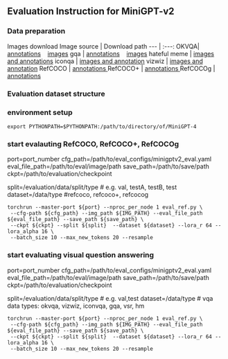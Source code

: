 ## Evaluation Instruction for MiniGPT-v2

### Data preparation
Images download
Image source | Download path
--- | :---:
OKVQA| <a href="https://drive.google.com/drive/folders/1jxIgAhtaLu_YqnZEl8Ym11f7LhX3nptN?usp=sharing">annotations</a> &nbsp;&nbsp;  <a href="http://images.cocodataset.org/zips/train2017.zip"> images</a>
gqa | <a href="https://drive.google.com/drive/folders/1-dF-cgFwstutS4qq2D9CFQTDS0UTmIft?usp=drive_link">annotations</a> &nbsp;&nbsp;  <a href="https://downloads.cs.stanford.edu/nlp/data/gqa/images.zip">images</a> 
hateful meme |  <a href="https://github.com/faizanahemad/facebook-hateful-memes">images and annotations</a> 
iconqa |  <a href="https://iconqa.github.io/#download">images and annotation</a>
vizwiz |  <a href="https://vizwiz.org/tasks-and-datasets/vqa/">images and annotation</a>
RefCOCO | <a href="https://bvisionweb1.cs.unc.edu/licheng/referit/data/refcoco.zip"> annotations </a>
RefCOCO+ | <a href="https://bvisionweb1.cs.unc.edu/licheng/referit/data/refcoco+.zip"> annotations </a>
RefCOCOg | <a href="https://bvisionweb1.cs.unc.edu/licheng/referit/data/refcocog.zip"> annotations </a>

### Evaluation dataset structure


### environment setup

```
export PYTHONPATH=$PYTHONPATH:/path/to/directory/of/MiniGPT-4
```

### start evalauting RefCOCO, RefCOCO+, RefCOCOg
port=port_number
cfg_path=/path/to/eval_configs/minigptv2_eval.yaml
eval_file_path=/path/to/eval/image/path
save_path=/path/to/save/path
ckpt=/path/to/evaluation/checkpoint


split=/evaluation/data/split/type  # e.g. val, testA, testB, test
dataset=/data/type  #refcoco, refcoco+, refcocog

```
torchrun --master-port ${port} --nproc_per_node 1 eval_ref.py \
 --cfg-path ${cfg_path} --img_path ${IMG_PATH} --eval_file_path ${eval_file_path} --save_path ${save_path} \
 --ckpt ${ckpt} --split ${split}  --dataset ${dataset} --lora_r 64 --lora_alpha 16 \
 --batch_size 10 --max_new_tokens 20 --resample
```


### start evaluating visual question answering

port=port_number
cfg_path=/path/to/eval_configs/minigptv2_eval.yaml
eval_file_path=/path/to/eval/image/path
save_path=/path/to/save/path
ckpt=/path/to/evaluation/checkpoint


split=/evaluation/data/split/type  # e.g. val,test
dataset=/data/type  # vqa data types: okvqa, vizwiz, iconvqa, gqa, vsr, hm

```
torchrun --master-port ${port} --nproc_per_node 1 eval_ref.py \
 --cfg-path ${cfg_path} --img_path ${IMG_PATH} --eval_file_path ${eval_file_path} --save_path ${save_path} \
 --ckpt ${ckpt} --split ${split}  --dataset ${dataset} --lora_r 64 --lora_alpha 16 \
 --batch_size 10 --max_new_tokens 20 --resample
```




